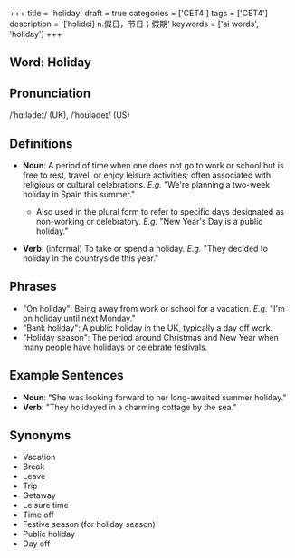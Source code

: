+++
title = 'holiday'
draft = true
categories = ['CET4']
tags = ['CET4']
description = '[ˈhɔlidei] n.假日，节日；假期'
keywords = ['ai words', 'holiday']
+++

## Word: Holiday

## Pronunciation
/ˈhɑːlədeɪ/ (UK), /ˈhoʊlədeɪ/ (US)

## Definitions
- **Noun**: A period of time when one does not go to work or school but is free to rest, travel, or enjoy leisure activities; often associated with religious or cultural celebrations. _E.g._ "We're planning a two-week holiday in Spain this summer."
  - Also used in the plural form to refer to specific days designated as non-working or celebratory. _E.g._ "New Year's Day is a public holiday."

- **Verb**: (informal) To take or spend a holiday. _E.g._ "They decided to holiday in the countryside this year."

## Phrases
- "On holiday": Being away from work or school for a vacation. _E.g._ "I'm on holiday until next Monday."
- "Bank holiday": A public holiday in the UK, typically a day off work.
- "Holiday season": The period around Christmas and New Year when many people have holidays or celebrate festivals.

## Example Sentences
- **Noun**: "She was looking forward to her long-awaited summer holiday."
- **Verb**: "They holidayed in a charming cottage by the sea."

## Synonyms
- Vacation
- Break
- Leave
- Trip
- Getaway
- Leisure time
- Time off
- Festive season (for holiday season)
- Public holiday
- Day off
